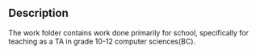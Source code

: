 
## Description

The work folder contains work done primarily for school, specifically for teaching as a TA in grade 10-12 computer sciences(BC).